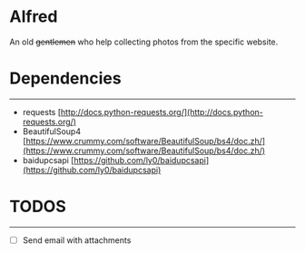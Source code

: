 # Alfred
An old ~~gentlemen~~ who help collecting photos from the specific website.

# Dependencies
----
- requests [http://docs.python-requests.org/](http://docs.python-requests.org/)
- BeautifulSoup4 [https://www.crummy.com/software/BeautifulSoup/bs4/doc.zh/](https://www.crummy.com/software/BeautifulSoup/bs4/doc.zh/)
- baidupcsapi [https://github.com/ly0/baidupcsapi](https://github.com/ly0/baidupcsapi)

# TODOS
----
* [ ] Send email with attachments
